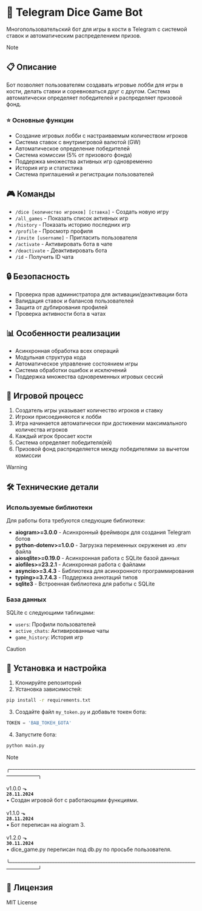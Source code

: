 # 🎲 Telegram Dice Game Bot

Многопользовательский бот для игры в кости в Telegram с системой ставок и автоматическим распределением призов.

> [!NOTE]
>## 📋 Описание
>
>Бот позволяет пользователям создавать игровые лобби для игры в кости, делать ставки и соревноваться друг с другом. Система автоматически определяет победителей и распределяет призовой фонд.
>
>### ⭐️ Основные функции
>
>- Создание игровых лобби с настраиваемым количеством игроков
>- Система ставок с внутриигровой валютой (GW)
>- Автоматическое определение победителей
>- Система комиссии (5% от призового фонда)
>- Поддержка множества активных игр одновременно
>- История игр и статистика
>- Система приглашений и регистрации пользователей

## 🎮 Команды

- `/dice [количество игроков] [ставка]` - Создать новую игру
- `/all_games` - Показать список активных игр
- `/history` - Показать историю последних игр
- `/profile` - Просмотр профиля
- `/invite [username]` - Пригласить пользователя
- `/activate` - Активировать бота в чате
- `/deactivate` - Деактивировать бота
- `/id` - Получить ID чата

## 🔒 Безопасность

- Проверка прав администратора для активации/деактивации бота
- Валидация ставок и балансов пользователей
- Защита от дублирования профилей
- Проверка активности бота в чатах

## 📊 Особенности реализации

- Асинхронная обработка всех операций
- Модульная структура кода
- Автоматическое управление состоянием игры
- Система обработки ошибок и исключений
- Поддержка множества одновременных игровых сессий

## 🎯 Игровой процесс

1. Создатель игры указывает количество игроков и ставку
2. Игроки присоединяются к лобби
3. Игра начинается автоматически при достижении максимального количества игроков
4. Каждый игрок бросает кости
5. Система определяет победителя(ей)
6. Призовой фонд распределяется между победителями за вычетом комиссии


> [!WARNING]
>## 🛠 Технические детали
>
>### Используемые библиотеки
>
>Для работы бота требуются следующие библиотеки:
>
>- **aiogram>=3.0.0** - Асинхронный фреймворк для создания Telegram ботов
>- **python-dotenv>=1.0.0** - Загрузка переменных окружения из .env файла
>- **aiosqlite>=0.19.0** - Асинхронная работа с SQLite базой данных
>- **aiofiles>=23.2.1** - Асинхронная работа с файлами
>- **asyncio>=3.4.3** - Библиотека для асинхронного программирования
>- **typing>=3.7.4.3** - Поддержка аннотаций типов
>- **sqlite3** - Встроенная библиотека для работы с SQLite
>
>### База данных
>
>SQLite с следующими таблицами:
>- `users`: Профили пользователей
>- `active_chats`: Активированные чаты
>- `game_history`: История игр

> [!CAUTION]
>## 💾 Установка и настройка
>
>1. Клонируйте репозиторий
>2. Установка зависимостей:
>```bash
>pip install -r requirements.txt
>```
>3. Создайте файл `my_token.py` и добавьте токен бота:
>```python
>TOKEN = 'ВАШ_ТОКЕН_БОТА'
>```
>4. Запустите бота:
>```bash
>python main.py
>```

> [!NOTE]  
> 
> ╭––––––––––––––––––––––––––––––––––––––––––––––––––––––––––––––––––––––––––––––––––╮<br />
><br />
>v1.0.0 ⬎<br />
>**`28.11.2024`**<br />
>• Создан игровой бот с работающими функциями.<br />
><br />
>v1.1.0 ⬎<br />
>**`28.11.2024`**<br />
>• Бот переписан на aiogram 3.<br />
><br />
>v1.2.0 ⬎<br />
>**`30.11.2024`**<br />
>• dice_game.py переписан под db.py по просьбе пользователя.<br />
><br />
>╰––––––––––––––––––––––––––––––––––––––––––––––––––––––––––––––––––––––––––––––––––╯

## 📝 Лицензия

MIT License
